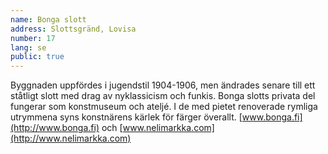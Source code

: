 ```yaml
---
name: Bonga slott
address: Slottsgränd, Lovisa
number: 17
lang: se
public: true
---
```

Byggnaden uppfördes i jugendstil 1904-1906, men ändrades senare till ett ståtligt slott med drag av nyklassicism och funkis. Bonga slotts privata del fungerar som konstmuseum och ateljé. I de med pietet renoverade rymliga utrymmena syns konstnärens kärlek för färger överallt. [www.bonga.fi](http://www.bonga.fi) och [www.nelimarkka.com](http://www.nelimarkka.com)
